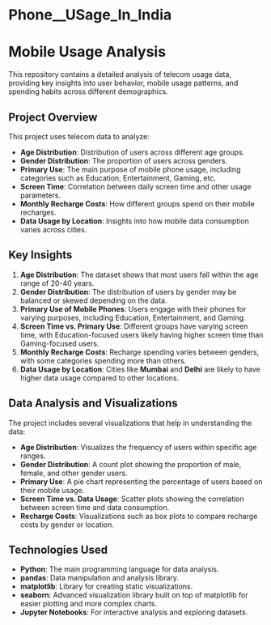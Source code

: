 # Phone__USage_In_India
# Mobile Usage Analysis

This repository contains a detailed analysis of telecom usage data, providing key insights into user behavior, mobile usage patterns, and spending habits across different demographics.

## **Project Overview**

This project uses telecom data to analyze:
- **Age Distribution**: Distribution of users across different age groups.
- **Gender Distribution**: The proportion of users across genders.
- **Primary Use**: The main purpose of mobile phone usage, including categories such as Education, Entertainment, Gaming, etc.
- **Screen Time**: Correlation between daily screen time and other usage parameters.
- **Monthly Recharge Costs**: How different groups spend on their mobile recharges.
- **Data Usage by Location**: Insights into how mobile data consumption varies across cities.

## **Key Insights**

1. **Age Distribution**: The dataset shows that most users fall within the age range of 20-40 years.
2. **Gender Distribution**: The distribution of users by gender may be balanced or skewed depending on the data.
3. **Primary Use of Mobile Phones**: Users engage with their phones for varying purposes, including Education, Entertainment, and Gaming.
4. **Screen Time vs. Primary Use**: Different groups have varying screen time, with Education-focused users likely having higher screen time than Gaming-focused users.
5. **Monthly Recharge Costs**: Recharge spending varies between genders, with some categories spending more than others.
6. **Data Usage by Location**: Cities like **Mumbai** and **Delhi** are likely to have higher data usage compared to other locations.

## **Data Analysis and Visualizations**

The project includes several visualizations that help in understanding the data:
- **Age Distribution**: Visualizes the frequency of users within specific age ranges.
- **Gender Distribution**: A count plot showing the proportion of male, female, and other gender users.
- **Primary Use**: A pie chart representing the percentage of users based on their mobile usage.
- **Screen Time vs. Data Usage**: Scatter plots showing the correlation between screen time and data consumption.
- **Recharge Costs**: Visualizations such as box plots to compare recharge costs by gender or location.

## **Technologies Used**

- **Python**: The main programming language for data analysis.
- **pandas**: Data manipulation and analysis library.
- **matplotlib**: Library for creating static visualizations.
- **seaborn**: Advanced visualization library built on top of matplotlib for easier plotting and more complex charts.
- **Jupyter Notebooks**: For interactive analysis and exploring datasets.
